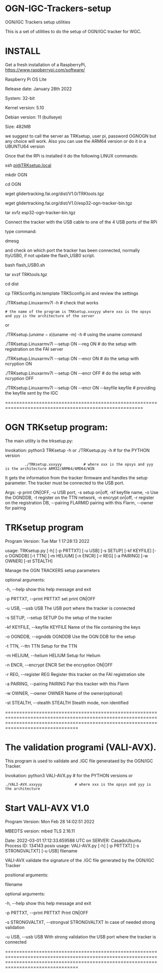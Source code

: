 # OGN-IGC-Trackers-setup
OGN/IGC Trackers setup utilities 

This is a set of utilities to do the setup of OGN/IGC tracker for WGC.

INSTALL
=======

Get a fresh installation of a RaspberryPi,    https://www.raspberrypi.com/software/

Raspberry Pi OS Lite

Release date: January 28th 2022

System: 32-bit

Kernel version: 5.10

Debian version: 11 (bullseye)

Size: 482MB


we suggest to call the server as TRKsetup, user pi, password OGNOGN   but any choice will work.
Also you can use the ARM64 version or do it in a UBUNTU64 version

Once that the RPi is installed it do the following LINUX commands:

ssh pi@TRKsetup.local 

mkdir OGN

cd    OGN

wget glidertracking.fai.org/dist/V1.0/TRKtools.tgz

wget glidertracking.fai.org/dist/V1.0/esp32-ogn-tracker-bin.tgz

tar xvfz  esp32-ogn-tracker-bin.tgz

Connect the tracker with the USB cable to one of the 4 USB ports of the RPi

type command:

   dmesg 

and check on which port the tracker has been connected, normally ttyUSB0, if not update the flash_USB0 script.

bash flash_USB0.sh


tar xvzf TRKtools.tgz

cd dist

cp TRKSconfig.ini.template TRKSconfig.ini      and review the settings 

./TRKsetup.Linuxarmv7l -h                      	# check that works 

	# the name of the program is TRKsetup.xxxyyy where xxx is the opsys and yyy is the architecture of the server 

or

./TRKsetup.$(uname -s)$(uname -m) -h		# using the uname command 

./TRKsetup.Linuxarmv7l --setup  ON --reg ON    	# do the setup with registration on the FAI server

./TRKsetup.Linuxarmv7l --setup  ON --encr ON   	# do the setup with ncryption ON 

./TRKsetup.Linuxarmv7l --setup  ON --encr OFF  	# do the setup with ncryption OFF 

./TRKsetup.Linuxarmv7l --setup  ON --encr ON --keyfile keyfile   # providing the keyfile sent by the IGC 


=======================================================================================================

OGN TRKsetup program:
==========================
The main utility is the trksetup.py:

Invokation:   python3  TRKsetup -h      or     ./TRKsetup.py -h   # for the PYTHON version

             ./TRKsetup.xxxyyy			# where xxx is the opsys and yyy is the architecture ARM32/ARM64/AMD64/WIN
             

It gets the information from the tracker firmware and handles the setup parameter.
The tracker must be connected to the USB port.


Args: -p print ON|OFF, -u USB port, -s setup on|off, -kf keyfile name, -o Use the OGNDDB, -t register on the TTN network, -n encrypt on|off, -r register on the registration DB, --pairing FLARMID pairing with this Flarm, --owner for pairing

TRKsetup program
================

Program Version: Tue Mar  1 17:28:13 2022

usage: TRKsetup.py [-h] [-p PRTTXT] [-u USB] [-s SETUP] [-kf KEYFILE] [-o OGNDDB] [-t TTN] [-m HELIUM] [-n ENCR] [-r REG] [-a PAIRING] [-w OWNER] [-st STEALTH]

Manage the OGN TRACKERS setup parameters

optional arguments:

  -h, --help            show this help message and exit

  -p PRTTXT, --print PRTTXT
                        set print ON|OFF

  -u USB, --usb USB     The USB port where the tracker is connected

  -s SETUP, --setup SETUP
                        Do the setup of the tracker

  -kf KEYFILE, --keyfile KEYFILE
                        Name of the file containing the keys

  -o OGNDDB, --ognddb OGNDDB
                        Use the OGN DDB for the setup

  -t TTN, --ttn TTN     Setup for the TTN

  -m HELIUM, --helium HELIUM
                        Setup for Helium

  -n ENCR, --encrypt ENCR
                        Set the encryption ON|OFF

  -r REG, --register REG
                        Register this tracker on the FAI registration site

  -a PAIRING, --pairing PAIRING
                        Pair this tracker with this Flarm

  -w OWNER, --owner OWNER
                        Name of the owner(optional)

  -st STEALTH, --stealth STEALTH
                        Stealth mode, non identified


============================================================================================================================================================================================


The validation programi (VALI-AVX).
===================================

This program is used to validate and .IGC file generataed by the OGN/IGC Tracker.


Invokation:
	python3 VALI-AVX.py				# for the PYTHON versions or

	./VALI-AVX.xxxyyy				# where xxx is the opsys and yyy is the architecture

Start VALI-AVX  V1.0
=====================
Program Version: Mon Feb 28 14:02:51 2022

MBEDTS version: mbed TLS 2.16.11

Date:  2022-03-01 17:12:33.659588 UTC on SERVER: CasadoUbuntu Process ID: 134143 posix
usage: VALI-AVX.py [-h] [-p PRTTXT] [-s STRONGVALTXT] [-u USB] filename

VALI-AVX validate the signature of the .IGC file generated by the OGN/IGC Tracker

positional arguments:

  filename

optional arguments:

  -h, --help            show this help message and exit

  -p PRTTXT, --print PRTTXT
                        Print ON|OFF

  -s STRONGVALTXT, --strongval STRONGVALTXT
                        In case of needed strong validation

  -u USB, --usb USB     With strong validation the USB port where the tracker is connected


============================================================================================================================================================================================
